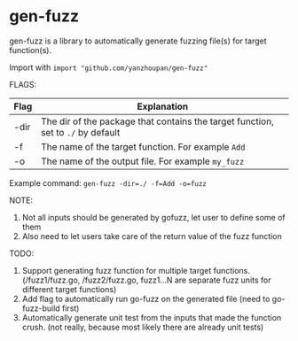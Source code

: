 # gen-fuzz
gen-fuzz is a library to automatically generate fuzzing file(s) for target function(s).

Import with `import "github.com/yanzhoupan/gen-fuzz"`

FLAGS:

| Flag | Explanation                                                                      |  
|------|----------------------------------------------------------------------------------|
| -dir | The dir of the package that contains the target function, set to `./` by default | 
| -f   | The name of the target function. For example `Add`                               | 
| -o   | The name of the output file. For example `my_fuzz`                               |

Example command: `gen-fuzz -dir=./ -f=Add -o=fuzz`

NOTE:
1. Not all inputs should be generated by gofuzz, let user to define some of them
2. Also need to let users take care of the return value of the fuzz function

TODO:
1. Support generating fuzz function for multiple target functions.(/fuzz1/fuzz.go, /fuzz2/fuzz.go, fuzz1...N are separate fuzz units for different target functions)
2. Add flag to automatically run go-fuzz on the generated file (need to go-fuzz-build first)
3. Automatically generate unit test from the inputs that made the function crush. (not really, because most likely there are already unit tests)
